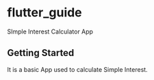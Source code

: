 # flutter_guide

SImple Interest Calculator App

## Getting Started

It is a basic App used to calculate Simple Interest.
